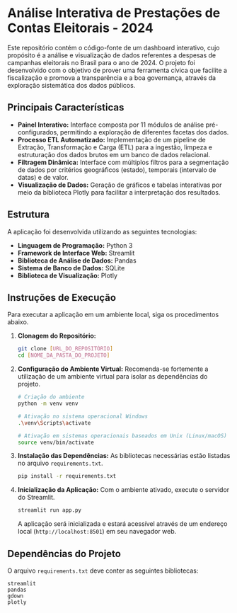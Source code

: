 # Análise Interativa de Prestações de Contas Eleitorais - 2024

Este repositório contém o código-fonte de um dashboard interativo, cujo propósito é a análise e visualização de dados referentes a despesas de campanhas eleitorais no Brasil para o ano de 2024. O projeto foi desenvolvido com o objetivo de prover uma ferramenta cívica que facilite a fiscalização e promova a transparência e a boa governança, através da exploração sistemática dos dados públicos.

## Principais Características

  * **Painel Interativo:** Interface composta por 11 módulos de análise pré-configurados, permitindo a exploração de diferentes facetas dos dados.
  * **Processo ETL Automatizado:** Implementação de um pipeline de Extração, Transformação e Carga (ETL) para a ingestão, limpeza e estruturação dos dados brutos em um banco de dados relacional.
  * **Filtragem Dinâmica:** Interface com múltiplos filtros para a segmentação de dados por critérios geográficos (estado), temporais (intervalo de datas) e de valor.
  * **Visualização de Dados:** Geração de gráficos e tabelas interativas por meio da biblioteca Plotly para facilitar a interpretação dos resultados.

## Estrutura

A aplicação foi desenvolvida utilizando as seguintes tecnologias:

  * **Linguagem de Programação:** Python 3
  * **Framework de Interface Web:** Streamlit
  * **Biblioteca de Análise de Dados:** Pandas
  * **Sistema de Banco de Dados:** SQLite
  * **Biblioteca de Visualização:** Plotly

## Instruções de Execução

Para executar a aplicação em um ambiente local, siga os procedimentos abaixo.

1.  **Clonagem do Repositório:**

    ```bash
    git clone [URL_DO_REPOSITÓRIO]
    cd [NOME_DA_PASTA_DO_PROJETO]
    ```

2.  **Configuração do Ambiente Virtual:**
    Recomenda-se fortemente a utilização de um ambiente virtual para isolar as dependências do projeto.

    ```bash
    # Criação do ambiente
    python -m venv venv

    # Ativação no sistema operacional Windows
    .\venv\Scripts\activate

    # Ativação em sistemas operacionais baseados em Unix (Linux/macOS)
    source venv/bin/activate
    ```

3.  **Instalação das Dependências:**
    As bibliotecas necessárias estão listadas no arquivo `requirements.txt`.

    ```bash
    pip install -r requirements.txt
    ```

4.  **Inicialização da Aplicação:**
    Com o ambiente ativado, execute o servidor do Streamlit.

    ```bash
    streamlit run app.py
    ```

    A aplicação será inicializada e estará acessível através de um endereço local (`http://localhost:8501`) em seu navegador web.

## Dependências do Projeto

O arquivo `requirements.txt` deve conter as seguintes bibliotecas:

```
streamlit
pandas
gdown
plotly
```
